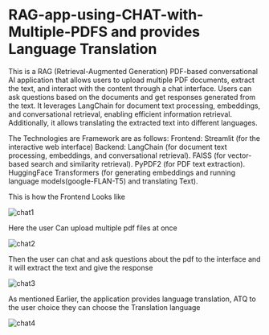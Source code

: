 # RAG-app-using-CHAT-with-Multiple-PDFS and provides Language Translation
This is a RAG (Retrieval-Augmented Generation) PDF-based conversational AI application that allows users to upload multiple PDF documents, extract the text, and interact with the content through a chat interface. Users can ask questions based on the documents and get responses generated from the text. It leverages LangChain for document text processing, embeddings, and conversational retrieval, enabling efficient information retrieval. Additionally, it allows translating the extracted text into different languages.

The Technologies are Framework are as follows:
Frontend: Streamlit (for the interactive web interface)
Backend:
LangChain (for document text processing, embeddings, and conversational retrieval).
FAISS (for vector-based search and similarity retrieval).
PyPDF2 (for PDF text extraction).
HuggingFace Transformers (for generating embeddings and running language models(google-FLAN-T5) and translating Text).


This is how the Frontend Looks like

![chat1](https://github.com/user-attachments/assets/3a5b405d-cfb5-45f9-a930-d6d880fc35d6)

Here the user Can upload multiple pdf files at once

![chat2](https://github.com/user-attachments/assets/d910a4a5-de19-4af0-b300-f49c1e5d67ea)


Then the user can chat and ask questions about the pdf to the interface and it will extract the text and give the response

![chat3](https://github.com/user-attachments/assets/81766e5d-bdf9-4067-be5b-a2547e4316b2)


As mentioned Earlier, the application provides language translation, ATQ to the user choice they can choose the Translation language

![chat4](https://github.com/user-attachments/assets/cdb8f98b-e8bc-4b9e-b34e-0a6ab900f54b)

